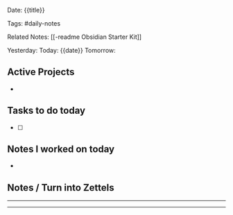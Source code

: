Date: {{title}}

Tags: #daily-notes

Related Notes: [[-readme Obsidian Starter Kit]]

Yesterday: 
Today: {{date}}
Tomorrow: 

## Active Projects

- 

## Tasks to do today

- [ ] 

## Notes I worked on today

- 

## Notes / Turn into Zettels


---



---

